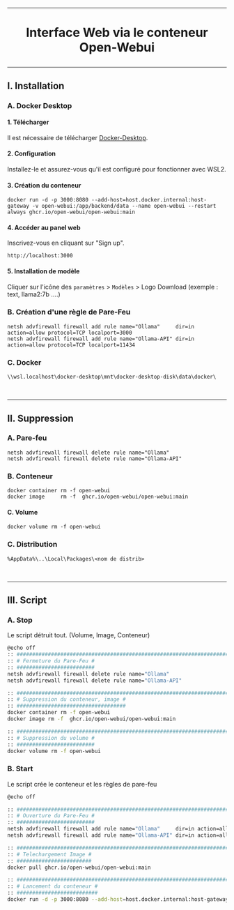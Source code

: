 ---------------------------------------------------------------------------------------------------------------------------------------------------------
# <p align='center'> Interface Web via le conteneur Open-Webui </p>
---------------------------------------------------------------------------------------------------------------------------------------------------------
## I. Installation
### A. Docker Desktop
#### 1. Télécharger
Il est nécessaire de télécharger [Docker-Desktop](https://desktop.docker.com/win/main/amd64/Docker%20Desktop%20Installer.exe).

#### 2. Configuration
Installez-le et assurez-vous qu'il est configuré pour fonctionner avec WSL2.

#### 3. Création du conteneur
```
docker run -d -p 3000:8080 --add-host=host.docker.internal:host-gateway -v open-webui:/app/backend/data --name open-webui --restart always ghcr.io/open-webui/open-webui:main
```

#### 4. Accéder au panel web
Inscrivez-vous en cliquant sur "Sign up".
```
http://localhost:3000
```

#### 5. Installation de modèle
Cliquer sur l'icône des `paramètres` > `Modèles` > Logo Download
(exemple : text, llama2:7b ....)


### B. Création d'une règle de Pare-Feu
```
netsh advfirewall firewall add rule name="Ollama"     dir=in action=allow protocol=TCP localport=3000
netsh advfirewall firewall add rule name="Ollama-API" dir=in action=allow protocol=TCP localport=11434
```

### C. Docker
```
\\wsl.localhost\docker-desktop\mnt\docker-desktop-disk\data\docker\
```




<br />

---------------------------------------------------------------------------------------------------------------------------------------------------------
## II. Suppression
### A. Pare-feu
```
netsh advfirewall firewall delete rule name="Ollama"
netsh advfirewall firewall delete rule name="Ollama-API"
```

### B. Conteneur
```
docker container rm -f open-webui
docker image     rm -f  ghcr.io/open-webui/open-webui:main
```

#### C. Volume
```
docker volume rm -f open-webui
```

### C. Distribution
```
%AppData%\..\Local\Packages\<nom de distrib>
```



<br />

---------------------------------------------------------------------------------------------------------------------------------------------------------
## III. Script
### A. Stop
Le script détruit tout. (Volume, Image, Conteneur)
```bash
@echo off
:: ###################################################################################################################################################################################################
:: # Fermeture du Pare-Feu #
:: #########################
netsh advfirewall firewall delete rule name="Ollama"
netsh advfirewall firewall delete rule name="Ollama-API"

:: ###################################################################################################################################################################################################
:: # Suppression du conteneur, image #
:: ###################################
docker container rm -f open-webui
docker image rm -f  ghcr.io/open-webui/open-webui:main

:: ###################################################################################################################################################################################################
:: # Suppression du volume #
:: #########################
docker volume rm -f open-webui
```

### B. Start
Le script crée le conteneur et les règles de pare-feu
```bash
@echo off

:: ###################################################################################################################################################################################################
:: # Ouverture du Pare-Feu #
:: #########################
netsh advfirewall firewall add rule name="Ollama"     dir=in action=allow protocol=TCP localport=3000
netsh advfirewall firewall add rule name="Ollama-API" dir=in action=allow protocol=TCP localport=11434

:: ###################################################################################################################################################################################################
:: # Telechargement Image #
:: ########################
docker pull ghcr.io/open-webui/open-webui:main

:: ###################################################################################################################################################################################################
:: # Lancement du conteneur #
:: ##########################
docker run -d -p 3000:8080 --add-host=host.docker.internal:host-gateway -v open-webui:/app/backend/data --name open-webui --restart always ghcr.io/open-webui/open-webui:main
```
